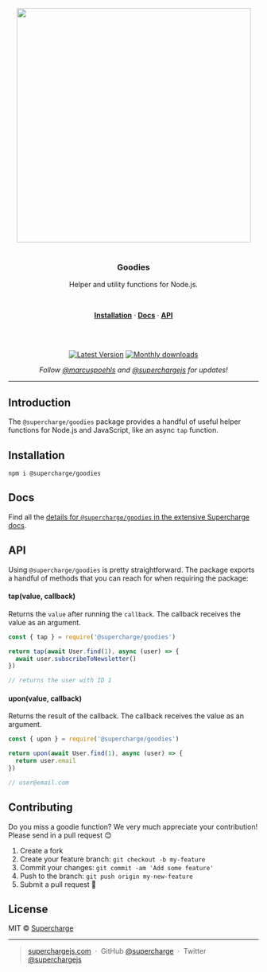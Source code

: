<div align="center">
  <a href="https://superchargejs.com">
    <img width="471" style="max-width:100%;" src="https://superchargejs.com/images/supercharge-text.svg" />
  </a>
  <br/>
  <br/>
  <p>
    <h3>Goodies</h3>
  </p>
  <p>
    Helper and utility functions for Node.js.
  </p>
  <br/>
  <p>
    <a href="#installation"><strong>Installation</strong></a> ·
    <a href="#docs"><strong>Docs</strong></a> ·
    <a href="#api"><strong>API</strong></a>
  </p>
  <br/>
  <br/>
  <p>
    <a href="https://www.npmjs.com/package/@supercharge/goodies"><img src="https://img.shields.io/npm/v/@supercharge/goodies.svg" alt="Latest Version"></a>
    <a href="https://www.npmjs.com/package/@supercharge/goodies"><img src="https://img.shields.io/npm/dm/@supercharge/goodies.svg" alt="Monthly downloads"></a>
  </p>
  <p>
    <em>Follow <a href="http://twitter.com/marcuspoehls">@marcuspoehls</a> and <a href="http://twitter.com/superchargejs">@superchargejs</a> for updates!</em>
  </p>
</div>

---

## Introduction
The `@supercharge/goodies` package provides a handful of useful helper functions for Node.js and JavaScript, like an async `tap` function.


## Installation

```
npm i @supercharge/goodies
```


## Docs
Find all the [details for `@supercharge/goodies` in the extensive Supercharge docs](https://superchargejs.com/docs/goodies).


## API
Using `@supercharge/goodies` is pretty straightforward. The package exports a handful of methods that you can reach for when requiring the package:


#### tap(value, callback)
Returns the `value` after running the `callback`. The callback receives the value as an argument.

```js
const { tap } = require('@supercharge/goodies')

return tap(await User.find(1), async (user) => {
  await user.subscribeToNewsletter()
})

// returns the user with ID 1
```


#### upon(value, callback)
Returns the result of the callback. The callback receives the value as an argument.

```js
const { upon } = require('@supercharge/goodies')

return upon(await User.find(1), async (user) => {
  return user.email
})

// user@email.com
```


## Contributing
Do you miss a goodie function? We very much appreciate your contribution! Please send in a pull request 😊

1.  Create a fork
2.  Create your feature branch: `git checkout -b my-feature`
3.  Commit your changes: `git commit -am 'Add some feature'`
4.  Push to the branch: `git push origin my-new-feature`
5.  Submit a pull request 🚀


## License
MIT © [Supercharge](https://superchargejs.com)

---

> [superchargejs.com](https://superchargejs.com) &nbsp;&middot;&nbsp;
> GitHub [@supercharge](https://github.com/supercharge) &nbsp;&middot;&nbsp;
> Twitter [@superchargejs](https://twitter.com/superchargejs)
